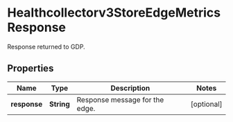

# Healthcollectorv3StoreEdgeMetricsResponse

Response returned to GDP.

## Properties

| Name | Type | Description | Notes |
|------------ | ------------- | ------------- | -------------|
|**response** | **String** | Response message for the edge. |  [optional] |



